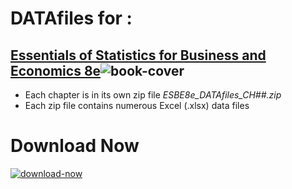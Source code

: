 # DATAfiles for :

## [Essentials of Statistics for Business and Economics 8e](http://www.cengage.com/c/essentials-of-statistics-for-business-and-economics-8e-anderson)![book-cover](https://www.cengage.com/covers/imageServlet?image_type=LRGFC&catalog=cengage&epi=1800160099113597694426700101970437629)

* Each chapter is in its own zip file *ESBE8e_DATAfiles_CH##.zip*
* Each zip file contains numerous Excel (.xlsx) data files

# Download Now
[![download-now](https://www.iconsdb.com/icons/preview/color/24828E/download-xxl.png)](https://github.com/Infinite-Actuary/ESBE-8e-Datafiles/archive/master.zip)
